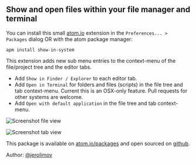 ## Show and open files within your file manager and terminal

You can install this small [atom.io](http://atom.io) extension in the
`Preferences... > Packages` dialog OR with the atom package manager:

    apm install show-in-system

This extension adds new sub menu entries to the context-menu of the
file/project tree and the editor tabs.

* Add `Show in Finder / Explorer` to each editor tab.  
* Add `Open in Terminal` for folders and files (scripts) in the file tree and
  tab context-menu.
  Current this is an OSX-only feature.
  Pull requests for other systems are welcome.
* Add `Open with default application` in the file tree and tab context-menu.

![Screenshot file view](https://github.com/jerolimov/atom-show-in-system/raw/master/screenshot-file-view.png)

![Screenshot tab view](https://github.com/jerolimov/atom-show-in-system/raw/master/screenshot-tab-view.png)

This package is available on [atom.io/packages](https://atom.io/packages/show-in-system) and open sourced on [github](https://github.com/jerolimov/atom-show-in-system).

Author: [@jerolimov](https://twitter.com/jerolimov)
